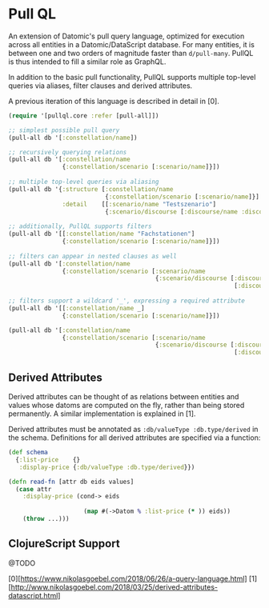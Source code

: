 # Pull QL

An extension of Datomic's pull query language, optimized for execution
across all entities in a Datomic/DataScript database. For many
entities, it is between one and two orders of magnitude faster than
`d/pull-many`. PullQL is thus intended to fill a similar role as
GraphQL. 

In addition to the basic pull functionality, PullQL supports multiple
top-level queries via aliases, filter clauses and derived attributes.

A previous iteration of this language is described in detail in [0].

``` clojure
(require '[pullql.core :refer [pull-all]])

;; simplest possible pull query
(pull-all db '[:constellation/name])

;; recursively querying relations
(pull-all db '[:constellation/name
               {:constellation/scenario [:scenario/name]}])
			   
;; multiple top-level queries via aliasing
(pull-all db '{:structure [:constellation/name 
                           {:constellation/scenario [:scenario/name]}]
               :detail    [[:scenario/name "Testszenario"]
			               {:scenario/discourse [:discourse/name :discourse/niveau]}]})
               
;; additionally, PullQL supports filters
(pull-all db '[[:constellation/name "Fachstationen"]
               {:constellation/scenario [:scenario/name]}])
               
;; filters can appear in nested clauses as well
(pull-all db '[:constellation/name
               {:constellation/scenario [:scenario/name
                                         {:scenario/discourse [:discourse/name
										                       [:discourse/niveau 1]]}]}])
															   
;; filters support a wildcard '_', expressing a required attribute
(pull-all db '[[:constellation/name _]
               {:constellation/scenario [:scenario/name]}])

(pull-all db '[:constellation/name
               {:constellation/scenario [:scenario/name
                                         {:scenario/discourse [:discourse/name
										                       [:discourse/niveau _]]}]}])

```

## Derived Attributes

Derived attributes can be thought of as relations between entities and
values whose datoms are computed on the fly, rather than being stored
permanently. A similar implementation is explained in [1].

Derived attributes must be annotated as `:db/valueType
:db.type/derived` in the schema. Definitions for all derived
attributes are specified via a function:

``` clojure
(def schema 
  {:list-price    {}
   :display-price {:db/valueType :db.type/derived}})

(defn read-fn [attr db eids values]
  (case attr
    :display-price (cond-> eids
	                 
	                 (map #(->Datom % :list-price (* )) eids))
	(throw ...)))
```

## ClojureScript Support

@TODO

[0][https://www.nikolasgoebel.com/2018/06/26/a-query-language.html]
[1][http://www.nikolasgoebel.com/2018/03/25/derived-attributes-datascript.html]
